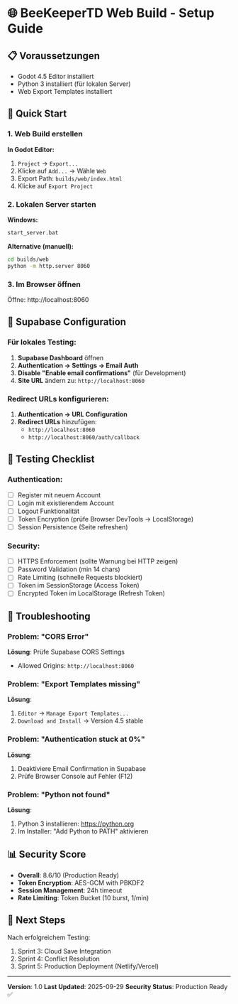 # 🌐 BeeKeeperTD Web Build - Setup Guide

## 📋 Voraussetzungen

- Godot 4.5 Editor installiert
- Python 3 installiert (für lokalen Server)
- Web Export Templates installiert

## 🚀 Quick Start

### 1. Web Build erstellen

**In Godot Editor:**
1. `Project` → `Export...`
2. Klicke auf `Add...` → Wähle `Web`
3. Export Path: `builds/web/index.html`
4. Klicke auf `Export Project`

### 2. Lokalen Server starten

**Windows:**
```bash
start_server.bat
```

**Alternative (manuell):**
```bash
cd builds/web
python -m http.server 8060
```

### 3. Im Browser öffnen

Öffne: http://localhost:8060

## 🔐 Supabase Configuration

### Für lokales Testing:

1. **Supabase Dashboard** öffnen
2. **Authentication → Settings → Email Auth**
3. **Disable "Enable email confirmations"** (für Development)
4. **Site URL** ändern zu: `http://localhost:8060`

### Redirect URLs konfigurieren:

1. **Authentication → URL Configuration**
2. **Redirect URLs** hinzufügen:
   - `http://localhost:8060`
   - `http://localhost:8060/auth/callback`

## 🧪 Testing Checklist

### Authentication:
- [ ] Register mit neuem Account
- [ ] Login mit existierendem Account
- [ ] Logout Funktionalität
- [ ] Token Encryption (prüfe Browser DevTools → LocalStorage)
- [ ] Session Persistence (Seite refreshen)

### Security:
- [ ] HTTPS Enforcement (sollte Warnung bei HTTP zeigen)
- [ ] Password Validation (min 14 chars)
- [ ] Rate Limiting (schnelle Requests blockiert)
- [ ] Token im SessionStorage (Access Token)
- [ ] Encrypted Token im LocalStorage (Refresh Token)

## 🔧 Troubleshooting

### Problem: "CORS Error"
**Lösung**: Prüfe Supabase CORS Settings
- Allowed Origins: `http://localhost:8060`

### Problem: "Export Templates missing"
**Lösung**:
1. `Editor` → `Manage Export Templates...`
2. `Download and Install` → Version 4.5 stable

### Problem: "Authentication stuck at 0%"
**Lösung**:
1. Deaktiviere Email Confirmation in Supabase
2. Prüfe Browser Console auf Fehler (F12)

### Problem: "Python not found"
**Lösung**:
1. Python 3 installieren: https://python.org
2. Im Installer: "Add Python to PATH" aktivieren

## 📊 Security Score

- **Overall**: 8.6/10 (Production Ready)
- **Token Encryption**: AES-GCM with PBKDF2
- **Session Management**: 24h timeout
- **Rate Limiting**: Token Bucket (10 burst, 1/min)

## 🎯 Next Steps

Nach erfolgreichem Testing:
1. Sprint 3: Cloud Save Integration
2. Sprint 4: Conflict Resolution
3. Sprint 5: Production Deployment (Netlify/Vercel)

---

**Version**: 1.0
**Last Updated**: 2025-09-29
**Security Status**: Production Ready ✅
